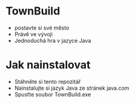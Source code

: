 # TownBuild

+ postavte si své město
+ Právě ve vývoji
+ Jednoduchá hra v jazyce Java

# Jak nainstalovat
+ Stáhněte si tento repozitář
+ Nainstalujte si jazyk Java ze stránek java.com
+ Spusťte soubor TownBuild.exe
